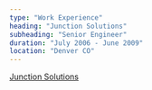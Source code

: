 ```yaml
---
type: "Work Experience"
heading: "Junction Solutions"
subheading: "Senior Engineer"
duration: "July 2006 - June 2009"
location: "Denver CO"
---
```


<a href="https://www.JunctionSolutions.com/" target="_blank">Junction Solutions</a>
